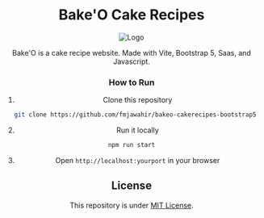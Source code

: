 <h1 align="center">Bake'O Cake Recipes</h1>

<p align="center">
  <img src="https://blogger.googleusercontent.com/img/b/R29vZ2xl/AVvXsEi3fWA7QzBTo9ej0PxWunHfjyKTg5C5EwrLS-ulPCj8ZCeklEwr-8bqY3knBNu31RFtoR8OtrwJiJKc48dWggi-fbDmKasY4ZqHkFOY9TC_KdFIZGNy-PRxsvspjouWQMh6rZr5_32aK3niKcw7NglfV7KyjaJE2uqa1mx_jBFlJYnvORGb9slMZpDEF4_e/s515/bakeo-logo.jpg" alt="Logo">
</p>

<p align="center">Bake'O is a cake recipe website. Made with Vite, Bootstrap 5, Saas, and Javascript.</p>
<div align="center">

### How to Run

1. Clone this repository

```bash
  git clone https://github.com/fmjawahir/bakeo-cakerecipes-bootstrap5
```

2. Run it locally

```sh
npm run start
```

3. Open `http://localhost:yourport` in your browser

## License

This repository is under [MIT License](./LICENSE).
